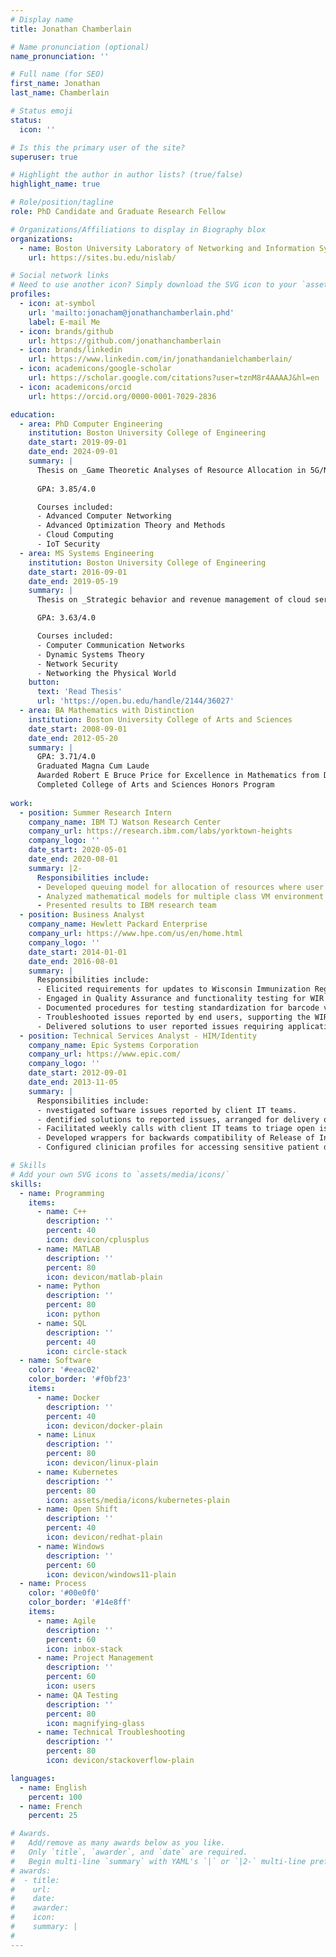```yaml
---
# Display name
title: Jonathan Chamberlain

# Name pronunciation (optional)
name_pronunciation: ''

# Full name (for SEO)
first_name: Jonathan
last_name: Chamberlain

# Status emoji
status:
  icon: ''

# Is this the primary user of the site?
superuser: true

# Highlight the author in author lists? (true/false)
highlight_name: true

# Role/position/tagline
role: PhD Candidate and Graduate Research Fellow

# Organizations/Affiliations to display in Biography blox
organizations:
  - name: Boston University Laboratory of Networking and Information Systems
    url: https://sites.bu.edu/nislab/

# Social network links
# Need to use another icon? Simply download the SVG icon to your `assets/media/icons/` folder.
profiles:
  - icon: at-symbol
    url: 'mailto:jonacham@jonathanchamberlain.phd'
    label: E-mail Me
  - icon: brands/github
    url: https://github.com/jonathanchamberlain
  - icon: brands/linkedin
    url: https://www.linkedin.com/in/jonathandanielchamberlain/
  - icon: academicons/google-scholar
    url: https://scholar.google.com/citations?user=tznM8r4AAAAJ&hl=en
  - icon: academicons/orcid
    url: https://orcid.org/0000-0001-7029-2836

education:
  - area: PhD Computer Engineering
    institution: Boston University College of Engineering
    date_start: 2019-09-01
    date_end: 2024-09-01
    summary: |
      Thesis on _Game Theoretic Analyses of Resource Allocation in 5G/NextG Radio Access Networks_. Supervised by [Prof David Starobinski](https://people.bu.edu/staro/). Presented papers at 2 IEEE conferences with additional contributions published in 2 Operations Research Letters papers.
      
      GPA: 3.85/4.0

      Courses included:
      - Advanced Computer Networking
      - Advanced Optimization Theory and Methods
      - Cloud Computing
      - IoT Security
  - area: MS Systems Engineering
    institution: Boston University College of Engineering
    date_start: 2016-09-01
    date_end: 2019-05-19
    summary: |
      Thesis on _Strategic behavior and revenue management of cloud services with reservation-based preemption of customer instances_. Supervised by Prof. Starobinski. Contributions extended in subsequent European Journal of Operations Research article.

      GPA: 3.63/4.0

      Courses included:
      - Computer Communication Networks
      - Dynamic Systems Theory
      - Network Security
      - Networking the Physical World
    button:
      text: 'Read Thesis'
      url: 'https://open.bu.edu/handle/2144/36027'
  - area: BA Mathematics with Distinction
    institution: Boston University College of Arts and Sciences
    date_start: 2008-09-01
    date_end: 2012-05-20
    summary: |
      GPA: 3.71/4.0
      Graduated Magna Cum Laude
      Awarded Robert E Bruce Price for Excellence in Mathematics from Department of Mathematics
      Completed College of Arts and Sciences Honors Program 
     
work:
  - position: Summer Research Intern
    company_name: IBM TJ Watson Research Center 
    company_url: https://research.ibm.com/labs/yorktown-heights
    company_logo: ''
    date_start: 2020-05-01
    date_end: 2020-08-01
    summary: |2-
      Responsibilities include:
      - Developed queuing model for allocation of resources where user agents choose from multiple Virtual Machine (VM) types.
      - Analyzed mathematical models for multiple class VM environment where customers prioritize fastest time to completion.
      - Presented results to IBM research team
  - position: Business Analyst 
    company_name: Hewlett Packard Enterprise
    company_url: https://www.hpe.com/us/en/home.html
    company_logo: ''
    date_start: 2014-01-01
    date_end: 2016-08-01
    summary: |
      Responsibilities include:
      - Elicited requirements for updates to Wisconsin Immunization Registry (WIR) web application.
      - Engaged in Quality Assurance and functionality testing for WIR application updates.
      - Documented procedures for testing standardization for barcode vaccine entry and data exchange mass import workflows.
      - Troubleshooted issues reported by end users, supporting the WIR Help Desk as Level 2 support.
      - Delivered solutions to user reported issues requiring application updates.
  - position: Technical Services Analyst - HIM/Identity
    company_name: Epic Systems Corporation
    company_url: https://www.epic.com/
    company_logo: ''
    date_start: 2012-09-01
    date_end: 2013-11-05
    summary: |
      Responsibilities include:
      - nvestigated software issues reported by client IT teams.
      - dentified solutions to reported issues, arranged for delivery of resolutions requiring software updates.
      - Facilitated weekly calls with client IT teams to triage open issues list and keep clients informed of open issues investigation.
      - Developed wrappers for backwards compatibility of Release of Information module print groups in future software releases.
      - Configured clinician profiles for accessing sensitive patient data to ensure proper access and auditing.

# Skills
# Add your own SVG icons to `assets/media/icons/`
skills:
  - name: Programming
    items:
      - name: C++
        description: ''
        percent: 40
        icon: devicon/cplusplus
      - name: MATLAB
        description: ''
        percent: 80
        icon: devicon/matlab-plain
      - name: Python
        description: ''
        percent: 80
        icon: python
      - name: SQL
        description: ''
        percent: 40
        icon: circle-stack
  - name: Software
    color: '#eeac02'
    color_border: '#f0bf23'
    items:
      - name: Docker
        description: ''
        percent: 40
        icon: devicon/docker-plain
      - name: Linux
        description: ''
        percent: 80
        icon: devicon/linux-plain
      - name: Kubernetes
        description: ''
        percent: 80
        icon: assets/media/icons/kubernetes-plain
      - name: Open Shift
        description: ''
        percent: 40
        icon: devicon/redhat-plain
      - name: Windows
        description: ''
        percent: 60
        icon: devicon/windows11-plain
  - name: Process
    color: '#00e0f0'
    color_border: '#14e8ff'
    items:
      - name: Agile
        description: ''
        percent: 60
        icon: inbox-stack
      - name: Project Management
        description: ''
        percent: 60
        icon: users
      - name: QA Testing
        description: ''
        percent: 80
        icon: magnifying-glass
      - name: Technical Troubleshooting
        description: ''
        percent: 80
        icon: devicon/stackoverflow-plain

languages:
  - name: English
    percent: 100
  - name: French
    percent: 25

# Awards.
#   Add/remove as many awards below as you like.
#   Only `title`, `awarder`, and `date` are required.
#   Begin multi-line `summary` with YAML's `|` or `|2-` multi-line prefix and indent 2 spaces below.
# awards:
#  - title: 
#    url: 
#    date: 
#    awarder: 
#    icon: 
#    summary: |
#      
---
```

